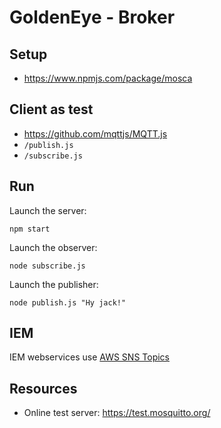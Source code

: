 # GoldenEye - Broker

## Setup

- https://www.npmjs.com/package/mosca

## Client as test

- https://github.com/mqttjs/MQTT.js
- `/publish.js`
- `/subscribe.js`

## Run

Launch the server:

```
npm start
```

Launch the observer:

```
node subscribe.js
```

Launch the publisher:

```
node publish.js "Hy jack!"
```

## IEM

IEM webservices use [AWS SNS Topics](https://eu-west-3.console.aws.amazon.com/sns/v3/home?region=eu-west-3#/topics)

## Resources

- Online test server: https://test.mosquitto.org/
